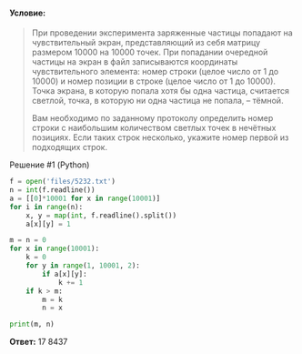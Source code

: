 #### Условие:
> При проведении эксперимента заряженные частицы попадают на чувствительный экран, представляющий из себя матрицу размером 10000 на 10000 точек. При попадании очередной частицы на экран в файл записываются координаты чувствительного элемента: номер строки (целое число от 1 до 10000) и номер позиции в строке (целое число от 1 до 10000). Точка экрана, в которую попала хотя бы одна частица, считается светлой, точка, в которую ни одна частица не попала, – тёмной.
> 
> Вам необходимо по заданному протоколу определить номер строки с наибольшим количеством светлых точек в нечётных позициях. Если таких строк несколько, укажите номер первой из подходящих строк.

Решение #1 (Python)
```python
f = open('files/5232.txt')
n = int(f.readline())
a = [[0]*10001 for x in range(10001)]
for i in range(n):
    x, y = map(int, f.readline().split())
    a[x][y] = 1

m = n = 0
for x in range(10001):
    k = 0
    for y in range(1, 10001, 2):
        if a[x][y]:
            k += 1
    if k > m:
        m = k
        n = x

print(m, n)
```

**Ответ:** 17 8437
